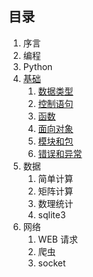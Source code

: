 ## 目录 ##

1. 序言
2. 编程
3. Python
4. [基础](base/README.md)
	1. [数据类型](base/datatype.md)
	2. [控制语句](base/flow.md)
	3. [函数](base/function.md)
	4. [面向对象](base/object.md)
	5. [模块和包](base/package.md)
	6. [错误和异常](base/error.md)
5. 数据
	1. 简单计算
	2. 矩阵计算
	3. 数理统计
	4. sqlite3
6. 网络
	1. WEB 请求
	2. 爬虫
	3. socket
